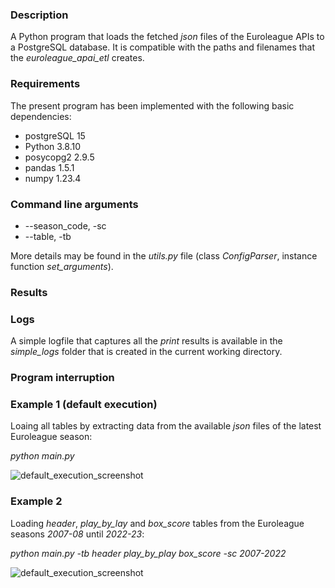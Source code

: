 ### Description

A Python program that loads the fetched _json_ files of the Euroleague APIs to a PostgreSQL database.
It is compatible with the paths and filenames that the _euroleague_apai_etl_ creates.

### Requirements
The present program has been implemented with the following basic dependencies:

* postgreSQL 15
* Python 3.8.10
* posycopg2 2.9.5
* pandas 1.5.1
* numpy 1.23.4

### Command line arguments
* --season_code, -sc
* --table, -tb

More details may be found in the _utils.py_ file (class _ConfigParser_, instance function _set_arguments_).
  
### Results

### Logs

A simple logfile that captures all the _print_ results is available in the _simple_logs_ folder that is created in the current working directory.

### Program interruption



### Example 1 (default execution)

Loaing all tables by extracting data from the available _json_ files of the latest Euroleague season: 

_python main.py_

![default_execution_screenshot](https://github.com/bsamot10/EuroleagueProject/blob/main/docs/images/euroleague_postgres_etl_example_1.png)

### Example 2

Loading _header_, _play_by_lay_ and _box_score_ tables from the Euroleague seasons _2007-08_ until _2022-23_: 

_python main.py -tb header play_by_play box_score -sc 2007-2022_

![default_execution_screenshot](https://github.com/bsamot10/EuroleagueProject/blob/main/docs/images/euroleague_postgres_etl_example_2.png)
